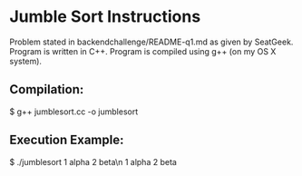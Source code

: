 # Jumble Sort Instructions

Problem stated in backendchallenge/README-q1.md as given by SeatGeek.
Program is written in C++. Program is compiled using g++ (on my OS X system).


Compilation:
------------

$ g++ jumblesort.cc -o jumblesort


Execution Example:
------------------

$ ./jumblesort 1 alpha 2 beta\n
1 alpha 2 beta
